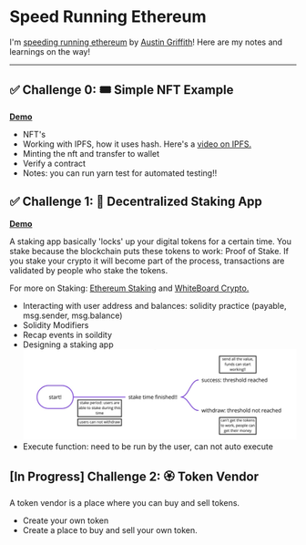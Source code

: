 # Speed Running Ethereum

I'm [speeding running ethereum](https://speedrunethereum.com/) by [Austin Griffith](https://twitter.com/austingriffith)! Here are my notes and learnings on the way!

----

## ✅ Challenge 0: 🎟 Simple NFT Example

**[Demo](https://challenge0-speedrunning.surge.sh/)**

- NFT's
- Working with IPFS, how it uses hash. Here's a [video on IPFS.](https://www.youtube.com/watch?v=5Uj6uR3fp-U&ab_channel=SimplyExplained)
- Minting the nft and transfer to wallet 
- Verify a contract 
- Notes: you can run yarn test for automated testing!!

## ✅ Challenge 1: 🥩 Decentralized Staking App

**[Demo](https://challenge1-speedrunning.surge.sh/)**

A staking app basically 'locks' up your digital tokens for a certain time. 
You stake because the blockchain puts these tokens to work: Proof of Stake. If you stake your crypto it will become part of the process, transactions are validated by people who stake the tokens. 

For more on Staking: [Ethereum Staking](https://ethereum.org/en/staking/#stake) and [WhiteBoard Crypto.](https://www.youtube.com/watch?v=vZ2UZdB07fo&ab_channel=WhiteboardCrypto)
 
- Interacting with user address and balances: solidity practice (payable, msg.sender, msg.balance)
- Solidity Modifiers
- Recap events in soildity 
- Designing a staking app
![staking app](./images/staking_app_design.png)
- Execute function: need to be run by the user, can not auto execute 

## [In Progress] Challenge 2: 🏵 Token Vendor

A token vendor is a place where you can buy and sell tokens. 
- Create your own token 
- Create a place to buy and sell your own token.

